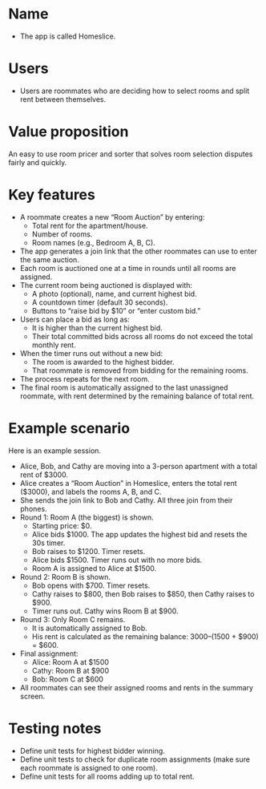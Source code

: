 # Name

- The app is called Homeslice.

# Users

- Users are roommates who are deciding how to select rooms and split rent between themselves.

# Value proposition

An easy to use room pricer and sorter that solves room selection disputes fairly and quickly.

# Key features

- A roommate creates a new “Room Auction” by entering:
  - Total rent for the apartment/house.
  - Number of rooms.
  - Room names (e.g., Bedroom A, B, C).
- The app generates a join link that the other roommates can use to enter the same auction.
- Each room is auctioned one at a time in rounds until all rooms are assigned.
- The current room being auctioned is displayed with:
  - A photo (optional), name, and current highest bid.
  - A countdown timer (default 30 seconds).
  - Buttons to “raise bid by $10” or “enter custom bid.”
- Users can place a bid as long as:
  - It is higher than the current highest bid.
  - Their total committed bids across all rooms do not exceed the total monthly rent.
- When the timer runs out without a new bid:
  - The room is awarded to the highest bidder.
  - That roommate is removed from bidding for the remaining rooms.
- The process repeats for the next room.
- The final room is automatically assigned to the last unassigned roommate, with rent determined by the remaining balance of total rent.

# Example scenario

Here is an example session.

- Alice, Bob, and Cathy are moving into a 3-person apartment with a total rent of $3000.
- Alice creates a “Room Auction” in Homeslice, enters the total rent ($3000), and labels the rooms A, B, and C.
- She sends the join link to Bob and Cathy. All three join from their phones.
- Round 1: Room A (the biggest) is shown.
  - Starting price: $0.
  - Alice bids $1000. The app updates the highest bid and resets the 30s timer.
  - Bob raises to $1200. Timer resets.
  - Alice bids $1500. Timer runs out with no more bids.
  - Room A is assigned to Alice at $1500.
- Round 2: Room B is shown.
  - Bob opens with $700. Timer resets.
  - Cathy raises to $800, then Bob raises to $850, then Cathy raises to $900.
  - Timer runs out. Cathy wins Room B at $900.
- Round 3: Only Room C remains.
  - It is automatically assigned to Bob.
  - His rent is calculated as the remaining balance: $3000 – ($1500 + $900) = $600.
- Final assignment:
  - Alice: Room A at $1500
  - Cathy: Room B at $900
  - Bob: Room C at $600
- All roommates can see their assigned rooms and rents in the summary screen.

# Testing notes
- Define unit tests for highest bidder winning.
- Define unit tests to check for duplicate room assignments (make sure each roommate is assigned to one room).
- Define unit tests for all rooms adding up to total rent.
